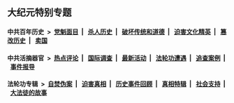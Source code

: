 ## 大纪元特别专题

#### 中共百年历史 &nbsp;>&nbsp; [党魁面目](indexes/nf1176107/README.md?05180430) &nbsp;| &nbsp; [杀人历史](indexes/nf1176106/README.md?05180430) &nbsp;| &nbsp; [破坏传统和道德](indexes/nf1176106/README.md?05180430) &nbsp;| &nbsp; [迫害文化精英](indexes/nf1176111/README.md?05180430) &nbsp;| &nbsp; [篡改历史](indexes/nf1176115/README.md?05180430) &nbsp;| &nbsp; [卖国](indexes/nf1176117/README.md?05180430) 

#### 中共活摘器官 &nbsp;>&nbsp; [热点评论](indexes/nf5879/README.md?05180430) &nbsp;| &nbsp; [国际调查](indexes/nf5947/README.md?05180430) &nbsp;| &nbsp; [最新活动](indexes/nf5883/README.md?05180430) &nbsp;| &nbsp; [法轮功遭遇](indexes/nf5881/README.md?05180430) &nbsp;| &nbsp; [追查案例](indexes/nf5880/README.md?05180430) &nbsp;| &nbsp; [事件报导](indexes/nf5877/README.md?05180430) 

#### 法轮功专辑 &nbsp;>&nbsp; [自焚伪案](indexes/nf5562/README.md?05180430) &nbsp;| &nbsp; [迫害真相](indexes/nf4379/README.md?05180430) &nbsp;| &nbsp; [历史事件回顾](indexes/nf5793/README.md?05180430) &nbsp;| &nbsp; [真相特辑](indexes/nf4389/README.md?05180430) &nbsp;| &nbsp; [社会支持](indexes/nf4386/README.md?05180430) &nbsp;| &nbsp; [大法徒的故事](indexes/nf1147481/README.md?05180430) 


